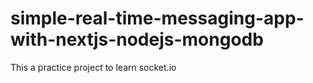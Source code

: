 # simple-real-time-messaging-app-with-nextjs-nodejs-mongodb
 This a practice project to learn socket.io
